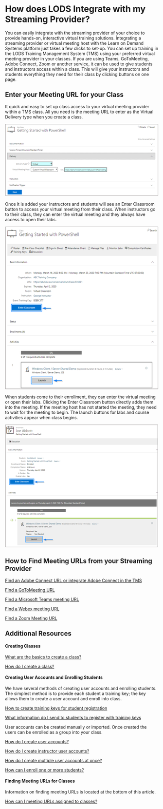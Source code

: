 # How does LODS Integrate with my Streaming Provider? 

You can easily integrate with the streaming provider of your choice to provide hands-on, interactive virtual training solutions. Integrating a streaming provider or virtual meeting host with the Learn on Demand Systems platform just takes a few clicks to set-up. You can set up training in the LODS Training Management System (TMS) using your preferred virtual meeting provider in your classes. If you are using Teams, GoToMeeting, Adobe Connect, Zoom or another service, it can be used to give students and instructors access within a class. This will give your instructors and students everything they need for their class by clicking buttons on one page. 

## Enter your Meeting URL for your Class 

It quick and easy to set up class access to your virtual meeting provider within a TMS class. All you need is the meeting URL to enter as the Virtual Delivery type when you create a class. 

![](/tms/images/TeamsVirtualMeetingHostURL1.png) 

Once it is added your instructors and students will see an Enter Classroom button to access your virtual meeting from their class. When instructors go to their class, they can enter the virtual meeting and they always have access to open their labs.   

 ![](/tms/images/StudentVMHLaunch.png) 

When students come to their enrollment, they can enter the virtual meeting or open their labs. Clicking the Enter Classroom button directly adds them into the meeting. If the meeting host has not started the meeting, they need to wait for the meeting to begin. The launch buttons for labs and course activities appear when class begins. 

 ![](/tms/images/EnrollmentVMHLaunch.png)

## How to Find Meeting URLs from your Streaming Provider 

[Find an Adobe Connect URL or integrate Adobe Connect in the TMS](/tms/tms-administrators/classes/schedule/streaming-AdobeConnect.md)

[Find a GoToMeeting URL](/tms/tms-administrators/classes/schedule/streaming-GoToMeeting.md)

[Find a Microsoft Teams meeting URL](/tms/tms-administrators/classes/schedule/streaming-Teams.md)

[Find a Webex meeting URL](/tms/tms-administrators/classes/schedule/streaming-Webex.md)

[Find a Zoom Meeting URL](/tms/tms-administrators/classes/schedule/streaming-Zoom.md)

## Additional Resources

#### Creating Classes 

 [What are the basics to create a class?](https://docs.learnondemandsystems.com/tms/tms-administrators/classes/schedule/create-class-basic.md) 
 
 [How do I create a class?](https://docs.learnondemandsystems.com/tms/tms-administrators/classes/schedule/create-class.md) 

#### Creating User Accounts and Enrolling Students

We have several methods of creating user accounts and enrolling students. The simplest method is to provide each student a training key; the key allows them to create a user account and enroll into class. 

 [How to create training keys for student registration](https://docs.learnondemandsystems.com/tms/tms-administrators/classes/training-keys/use-training-keys-for-students-to-self-register-for-class.md) 

 [What information do I send to students to register with training keys](https://docs.learnondemandsystems.com/tms/tms-administrators/classes/training-keys/information-to-send-to-students-who-are-registering-using-training-keys.md) 

User accounts can be created manually or imported. Once created the users can be enrolled as a group into your class. 

 [How do I create user accounts?](https://docs.learnondemandsystems.com/tms/tms-administrators/users/student-management/create-student-user-accounts.md) 

 [How do I create instructor user accounts?](https://docs.learnondemandsystems.com/tms/tms-administrators/users/instructor-management/create-instructor-user-accounts.md) 

 [How do I create multiple user accounts at once?](https://docs.learnondemandsystems.com/tms/tms-administrators/users/student-management/create-multiple-user-accounts-at-once.md) 

 [How can I enroll one or more students?](https://docs.learnondemandsystems.com/tms/tms-administrators/classes/enrollments-roster/enroll-multiple-students.md) 

#### Finding Meeting URLs for Classes

Information on finding meeting URLs is located at the bottom of this article.

 [How can I meeting URLs assigned to classes?](https://docs.learnondemandsystems.com/tms/tms-administrators/classes/classrooms-equipment/custom-virtual-classroom.md) 
